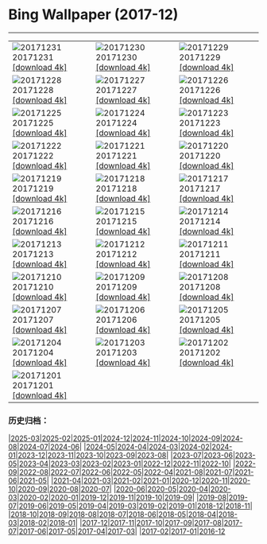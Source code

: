 # Bing Wallpaper (2017-12)
**************

<table><tr><td><img src="https://www.bing.com/az/hprichbg/rb/NordketteNYE_EN-US12870487032_1920x1080.jpg" alt="20171231"> 20171231 <a href="https://www.bing.com/az/hprichbg/rb/NordketteNYE_EN-US12870487032_UHD.jpg">[download 4k]</a></td><td><img src="https://www.bing.com/az/hprichbg/rb/UKThamesBarrier_EN-US8901255344_1920x1080.jpg" alt="20171230"> 20171230 <a href="https://www.bing.com/az/hprichbg/rb/UKThamesBarrier_EN-US8901255344_UHD.jpg">[download 4k]</a></td><td><img src="https://www.bing.com/az/hprichbg/rb/PineZion_EN-US12909890750_1920x1080.jpg" alt="20171229"> 20171229 <a href="https://www.bing.com/az/hprichbg/rb/PineZion_EN-US12909890750_UHD.jpg">[download 4k]</a></td></tr><tr><td><img src="https://www.bing.com/az/hprichbg/rb/HawaiiGST_EN-US13793614204_1920x1080.jpg" alt="20171228"> 20171228 <a href="https://www.bing.com/az/hprichbg/rb/HawaiiGST_EN-US13793614204_UHD.jpg">[download 4k]</a></td><td><img src="https://www.bing.com/az/hprichbg/rb/CPNYSnow_EN-US14243356452_1920x1080.jpg" alt="20171227"> 20171227 <a href="https://www.bing.com/az/hprichbg/rb/CPNYSnow_EN-US14243356452_UHD.jpg">[download 4k]</a></td><td><img src="https://www.bing.com/az/hprichbg/rb/GlisGlis_EN-US11460364843_1920x1080.jpg" alt="20171226"> 20171226 <a href="https://www.bing.com/az/hprichbg/rb/GlisGlis_EN-US11460364843_UHD.jpg">[download 4k]</a></td></tr><tr><td><img src="https://www.bing.com/az/hprichbg/rb/LaplandAurora_EN-US12070884927_1920x1080.jpg" alt="20171225"> 20171225 <a href="https://www.bing.com/az/hprichbg/rb/LaplandAurora_EN-US12070884927_UHD.jpg">[download 4k]</a></td><td><img src="https://www.bing.com/az/hprichbg/rb/NorthPole_EN-US14115177583_1920x1080.jpg" alt="20171224"> 20171224 <a href="https://www.bing.com/az/hprichbg/rb/NorthPole_EN-US14115177583_UHD.jpg">[download 4k]</a></td><td><img src="https://www.bing.com/az/hprichbg/rb/SFSantaCon_EN-US11072721713_1920x1080.jpg" alt="20171223"> 20171223 <a href="https://www.bing.com/az/hprichbg/rb/SFSantaCon_EN-US11072721713_UHD.jpg">[download 4k]</a></td></tr><tr><td><img src="https://www.bing.com/az/hprichbg/rb/RosehipRobin_EN-US10765383343_1920x1080.jpg" alt="20171222"> 20171222 <a href="https://www.bing.com/az/hprichbg/rb/RosehipRobin_EN-US10765383343_UHD.jpg">[download 4k]</a></td><td><img src="https://www.bing.com/az/hprichbg/rb/SolsticeSquirrel_EN-US6551849968_1920x1080.jpg" alt="20171221"> 20171221 <a href="https://www.bing.com/az/hprichbg/rb/SolsticeSquirrel_EN-US6551849968_UHD.jpg">[download 4k]</a></td><td><img src="https://www.bing.com/az/hprichbg/rb/BarHarborCave_EN-US8598700153_1920x1080.jpg" alt="20171220"> 20171220 <a href="https://www.bing.com/az/hprichbg/rb/BarHarborCave_EN-US8598700153_UHD.jpg">[download 4k]</a></td></tr><tr><td><img src="https://www.bing.com/az/hprichbg/rb/ReindeerLichen_EN-US9289253828_1920x1080.jpg" alt="20171219"> 20171219 <a href="https://www.bing.com/az/hprichbg/rb/ReindeerLichen_EN-US9289253828_UHD.jpg">[download 4k]</a></td><td><img src="https://www.bing.com/az/hprichbg/rb/Snowflake_EN-US8186875426_1920x1080.jpg" alt="20171218"> 20171218 <a href="https://www.bing.com/az/hprichbg/rb/Snowflake_EN-US8186875426_UHD.jpg">[download 4k]</a></td><td><img src="https://www.bing.com/az/hprichbg/rb/MGRBerlin_EN-US6734108494_1920x1080.jpg" alt="20171217"> 20171217 <a href="https://www.bing.com/az/hprichbg/rb/MGRBerlin_EN-US6734108494_UHD.jpg">[download 4k]</a></td></tr><tr><td><img src="https://www.bing.com/az/hprichbg/rb/TamarackCones_EN-US12178466392_1920x1080.jpg" alt="20171216"> 20171216 <a href="https://www.bing.com/az/hprichbg/rb/TamarackCones_EN-US12178466392_UHD.jpg">[download 4k]</a></td><td><img src="https://www.bing.com/az/hprichbg/rb/SeychellesCCSS_EN-US10430664838_1920x1080.jpg" alt="20171215"> 20171215 <a href="https://www.bing.com/az/hprichbg/rb/SeychellesCCSS_EN-US10430664838_UHD.jpg">[download 4k]</a></td><td><img src="https://www.bing.com/az/hprichbg/rb/MonkeySoak_EN-US9655680148_1920x1080.jpg" alt="20171214"> 20171214 <a href="https://www.bing.com/az/hprichbg/rb/MonkeySoak_EN-US9655680148_UHD.jpg">[download 4k]</a></td></tr><tr><td><img src="https://www.bing.com/az/hprichbg/rb/Freudenberg_EN-US11714819408_1920x1080.jpg" alt="20171213"> 20171213 <a href="https://www.bing.com/az/hprichbg/rb/Freudenberg_EN-US11714819408_UHD.jpg">[download 4k]</a></td><td><img src="https://www.bing.com/az/hprichbg/rb/Gnomes_EN-US13899110865_1920x1080.jpg" alt="20171212"> 20171212 <a href="https://www.bing.com/az/hprichbg/rb/Gnomes_EN-US13899110865_UHD.jpg">[download 4k]</a></td><td><img src="https://www.bing.com/az/hprichbg/rb/Jangothang_EN-US12673032792_1920x1080.jpg" alt="20171211"> 20171211 <a href="https://www.bing.com/az/hprichbg/rb/Jangothang_EN-US12673032792_UHD.jpg">[download 4k]</a></td></tr><tr><td><img src="https://www.bing.com/az/hprichbg/rb/SiberianJay_EN-US7327037586_1920x1080.jpg" alt="20171210"> 20171210 <a href="https://www.bing.com/az/hprichbg/rb/SiberianJay_EN-US7327037586_UHD.jpg">[download 4k]</a></td><td><img src="https://www.bing.com/az/hprichbg/rb/FlightFest_EN-US9045713592_1920x1080.jpg" alt="20171209"> 20171209 <a href="https://www.bing.com/az/hprichbg/rb/FlightFest_EN-US9045713592_UHD.jpg">[download 4k]</a></td><td><img src="https://www.bing.com/az/hprichbg/rb/SibeliusMonument_EN-US8903164725_1920x1080.jpg" alt="20171208"> 20171208 <a href="https://www.bing.com/az/hprichbg/rb/SibeliusMonument_EN-US8903164725_UHD.jpg">[download 4k]</a></td></tr><tr><td><img src="https://www.bing.com/az/hprichbg/rb/USSHalsey_EN-US8094323962_1920x1080.jpg" alt="20171207"> 20171207 <a href="https://www.bing.com/az/hprichbg/rb/USSHalsey_EN-US8094323962_UHD.jpg">[download 4k]</a></td><td><img src="https://www.bing.com/az/hprichbg/rb/MatusevichGlacier_EN-US13620113504_1920x1080.jpg" alt="20171206"> 20171206 <a href="https://www.bing.com/az/hprichbg/rb/MatusevichGlacier_EN-US13620113504_UHD.jpg">[download 4k]</a></td><td><img src="https://www.bing.com/az/hprichbg/rb/HuangshanClouds_EN-US9460330019_1920x1080.jpg" alt="20171205"> 20171205 <a href="https://www.bing.com/az/hprichbg/rb/HuangshanClouds_EN-US9460330019_UHD.jpg">[download 4k]</a></td></tr><tr><td><img src="https://www.bing.com/az/hprichbg/rb/Motherboard_EN-US12641512843_1920x1080.jpg" alt="20171204"> 20171204 <a href="https://www.bing.com/az/hprichbg/rb/Motherboard_EN-US12641512843_UHD.jpg">[download 4k]</a></td><td><img src="https://www.bing.com/az/hprichbg/rb/PrudhoeOx_EN-US8573296927_1920x1080.jpg" alt="20171203"> 20171203 <a href="https://www.bing.com/az/hprichbg/rb/PrudhoeOx_EN-US8573296927_UHD.jpg">[download 4k]</a></td><td><img src="https://www.bing.com/az/hprichbg/rb/PotashPonds_EN-US13213047688_1920x1080.jpg" alt="20171202"> 20171202 <a href="https://www.bing.com/az/hprichbg/rb/PotashPonds_EN-US13213047688_UHD.jpg">[download 4k]</a></td></tr><tr><td><img src="https://www.bing.com/az/hprichbg/rb/SpiralSpain_EN-US12059815472_1920x1080.jpg" alt="20171201"> 20171201 <a href="https://www.bing.com/az/hprichbg/rb/SpiralSpain_EN-US12059815472_UHD.jpg">[download 4k]</a></td><td></td><td></td></tr></table>

### 历史归档：

|[2025-03](/../2025-03/2025-03.md)|[2025-02](/../2025-02/2025-02.md)|[2025-01](/../2025-01/2025-01.md)|[2024-12](/../2024-12/2024-12.md)|[2024-11](/../2024-11/2024-11.md)|[2024-10](/../2024-10/2024-10.md)|[2024-09](/../2024-09/2024-09.md)|[2024-08](/../2024-08/2024-08.md)|[2024-07](/../2024-07/2024-07.md)|[2024-06](/../2024-06/2024-06.md)|
|[2024-05](/../2024-05/2024-05.md)|[2024-04](/../2024-04/2024-04.md)|[2024-03](/../2024-03/2024-03.md)|[2024-02](/../2024-02/2024-02.md)|[2024-01](/../2024-01/2024-01.md)|[2023-12](/../2023-12/2023-12.md)|[2023-11](/../2023-11/2023-11.md)|[2023-10](/../2023-10/2023-10.md)|[2023-09](/../2023-09/2023-09.md)|[2023-08](/../2023-08/2023-08.md)|
|[2023-07](/../2023-07/2023-07.md)|[2023-06](/../2023-06/2023-06.md)|[2023-05](/../2023-05/2023-05.md)|[2023-04](/../2023-04/2023-04.md)|[2023-03](/../2023-03/2023-03.md)|[2023-02](/../2023-02/2023-02.md)|[2023-01](/../2023-01/2023-01.md)|[2022-12](/../2022-12/2022-12.md)|[2022-11](/../2022-11/2022-11.md)|[2022-10](/../2022-10/2022-10.md)|
|[2022-09](/../2022-09/2022-09.md)|[2022-08](/../2022-08/2022-08.md)|[2022-07](/../2022-07/2022-07.md)|[2022-06](/../2022-06/2022-06.md)|[2022-05](/../2022-05/2022-05.md)|[2022-04](/../2022-04/2022-04.md)|[2021-08](/../2021-08/2021-08.md)|[2021-07](/../2021-07/2021-07.md)|[2021-06](/../2021-06/2021-06.md)|[2021-05](/../2021-05/2021-05.md)|
|[2021-04](/../2021-04/2021-04.md)|[2021-03](/../2021-03/2021-03.md)|[2021-02](/../2021-02/2021-02.md)|[2021-01](/../2021-01/2021-01.md)|[2020-12](/../2020-12/2020-12.md)|[2020-11](/../2020-11/2020-11.md)|[2020-10](/../2020-10/2020-10.md)|[2020-09](/../2020-09/2020-09.md)|[2020-08](/../2020-08/2020-08.md)|[2020-07](/../2020-07/2020-07.md)|
|[2020-06](/../2020-06/2020-06.md)|[2020-05](/../2020-05/2020-05.md)|[2020-04](/../2020-04/2020-04.md)|[2020-03](/../2020-03/2020-03.md)|[2020-02](/../2020-02/2020-02.md)|[2020-01](/../2020-01/2020-01.md)|[2019-12](/../2019-12/2019-12.md)|[2019-11](/../2019-11/2019-11.md)|[2019-10](/../2019-10/2019-10.md)|[2019-09](/../2019-09/2019-09.md)|
|[2019-08](/../2019-08/2019-08.md)|[2019-07](/../2019-07/2019-07.md)|[2019-06](/../2019-06/2019-06.md)|[2019-05](/../2019-05/2019-05.md)|[2019-04](/../2019-04/2019-04.md)|[2019-03](/../2019-03/2019-03.md)|[2019-02](/../2019-02/2019-02.md)|[2019-01](/../2019-01/2019-01.md)|[2018-12](/../2018-12/2018-12.md)|[2018-11](/../2018-11/2018-11.md)|
|[2018-10](/../2018-10/2018-10.md)|[2018-09](/../2018-09/2018-09.md)|[2018-08](/../2018-08/2018-08.md)|[2018-07](/../2018-07/2018-07.md)|[2018-06](/../2018-06/2018-06.md)|[2018-05](/../2018-05/2018-05.md)|[2018-04](/../2018-04/2018-04.md)|[2018-03](/../2018-03/2018-03.md)|[2018-02](/../2018-02/2018-02.md)|[2018-01](/../2018-01/2018-01.md)|
|[2017-12](/2017-12.md)|[2017-11](/../2017-11/2017-11.md)|[2017-10](/../2017-10/2017-10.md)|[2017-09](/../2017-09/2017-09.md)|[2017-08](/../2017-08/2017-08.md)|[2017-07](/../2017-07/2017-07.md)|[2017-06](/../2017-06/2017-06.md)|[2017-05](/../2017-05/2017-05.md)|[2017-04](/../2017-04/2017-04.md)|[2017-03](/../2017-03/2017-03.md)|
|[2017-02](/../2017-02/2017-02.md)|[2017-01](/../2017-01/2017-01.md)|[2016-12](/../2016-12/2016-12.md)